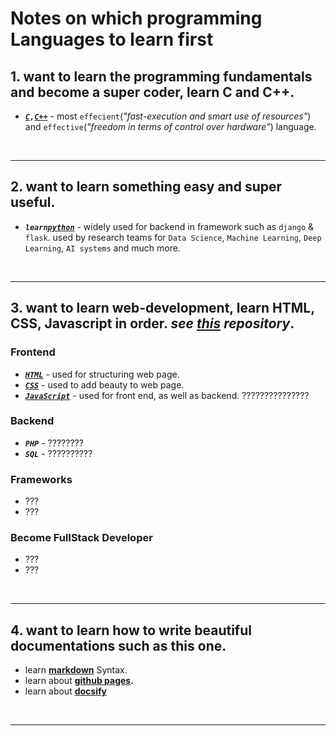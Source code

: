 # Notes on which programming Languages to learn first

## 1. want to learn the programming fundamentals and become a super coder, learn C and C++.
- ***<a href="https://github.com/saif-mal1k/programming/tree/main/C" title="click to open C notes">``C``</a>``,``<a href="https://github.com/saif-mal1k/programming/tree/main/c%2B%2B" title="click to open C++ notes">``C++``</a>*** - most ``effecient``(_"fast-execution and smart use of resources"_) and ``effective``(_"freedom in terms of control over hardware"_) language.


<br/>

---

## 2. want to learn something easy and super useful.
- ***``learn``<a href="https://github.com/saif-mal1k/programming/tree/main/Python" title="click to open python notes">``python``</a>*** - widely used for backend in framework such as ``django`` & ``flask``. used by research teams for ``Data Science``, ``Machine Learning``, ``Deep Learning``, ``AI systems`` and much more.


<br/>

---

## 3. want to learn web-development, learn HTML, CSS, Javascript in order. _see <a href="https://github.com/saif-mal1k/web-development" title="click to see web-development repository">this</a> repository_.

### Frontend
- ***<a href="https://github.com/saif-mal1k/web-development/tree/main/HTML" title="click to open HTML notes">``HTML``</a>*** - used for structuring web page.
- ***<a href="https://github.com/saif-mal1k/web-development/tree/main/CSS" title="click to open CSS notes">``CSS``</a>*** - used to add beauty to web page.
- ***<a href="https://github.com/saif-mal1k/programming/tree/main/JavaScript" title="click to open JavaScript notes">``JavaScript``</a>*** - used for front end, as well as backend. ???????????????

### Backend
- ***``PHP``*** - ????????
- ***``SQL``*** - ??????????

### Frameworks
- ???
- ???

### Become FullStack Developer
- ???
- ???

<br/>

---

## 4. want to learn how to write beautiful documentations such as this one. 
- learn **[markdown](https://github.com/saif-mal1k/programming/tree/main/md%20(markdown) "click to open md syntax notes")** Syntax.
- learn about **[github pages](https://pages.github.com/).**
- learn about <a href="https://docsify.js.org/">**docsify**</a>


<br/>

---


